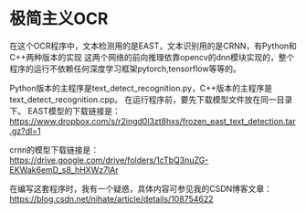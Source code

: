 # 极简主义OCR
在这个OCR程序中，文本检测用的是EAST，文本识别用的是CRNN，有Python和C++两种版本的实现
这两个网络的前向推理依靠opencv的dnn模块实现的，整个程序的运行不依赖任何深度学习框架pytorch,tensorflow等等的。

Python版本的主程序是text_detect_recognition.py，C++版本的主程序是text_detect_recognition.cpp。
在运行程序前，要先下载模型文件放在同一目录下。
EAST模型的下载链接是：https://www.dropbox.com/s/r2ingd0l3zt8hxs/frozen_east_text_detection.tar.gz?dl=1

crnn的模型下载链接是：https://drive.google.com/drive/folders/1cTbQ3nuZG-EKWak6emD_s8_hHXWz7lAr

在编写这套程序时，我有一个疑惑，具体内容可参见我的CSDN博客文章：
https://blog.csdn.net/nihate/article/details/108754622
